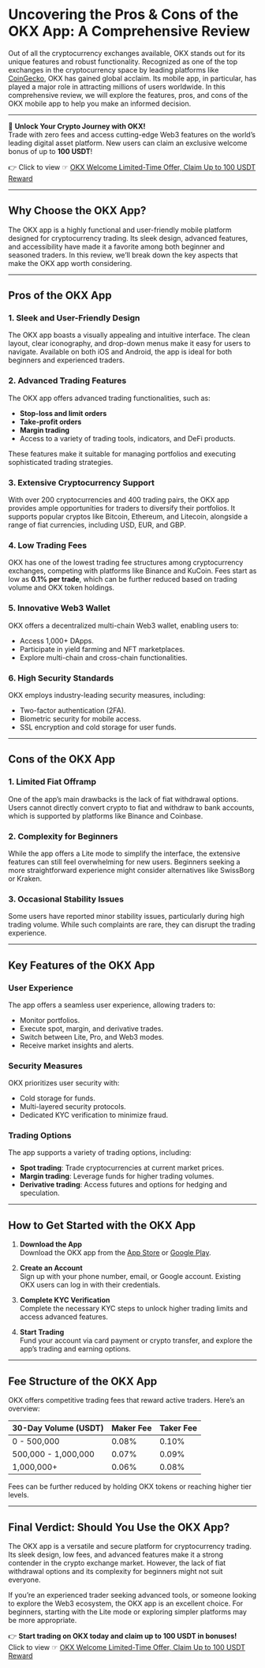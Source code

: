 # Uncovering the Pros & Cons of the OKX App: A Comprehensive Review

Out of all the cryptocurrency exchanges available, OKX stands out for its unique features and robust functionality. Recognized as one of the top exchanges in the cryptocurrency space by leading platforms like [CoinGecko](https://www.coingecko.com/en/exchanges), OKX has gained global acclaim. Its mobile app, in particular, has played a major role in attracting millions of users worldwide. In this comprehensive review, we will explore the features, pros, and cons of the OKX mobile app to help you make an informed decision.

---

🚀 **Unlock Your Crypto Journey with OKX!**  
Trade with zero fees and access cutting-edge Web3 features on the world’s leading digital asset platform. New users can claim an exclusive welcome bonus of up to **100 USDT**!  

👉 Click to view ☞ [OKX Welcome Limited-Time Offer, Claim Up to 100 USDT Reward](https://bit.ly/OKXe)  

---

## Why Choose the OKX App?

The OKX app is a highly functional and user-friendly mobile platform designed for cryptocurrency trading. Its sleek design, advanced features, and accessibility have made it a favorite among both beginner and seasoned traders. In this review, we’ll break down the key aspects that make the OKX app worth considering.

---

## Pros of the OKX App

### **1. Sleek and User-Friendly Design**
The OKX app boasts a visually appealing and intuitive interface. The clean layout, clear iconography, and drop-down menus make it easy for users to navigate. Available on both iOS and Android, the app is ideal for both beginners and experienced traders.

### **2. Advanced Trading Features**
The OKX app offers advanced trading functionalities, such as:
- **Stop-loss and limit orders**
- **Take-profit orders**
- **Margin trading**
- Access to a variety of trading tools, indicators, and DeFi products.

These features make it suitable for managing portfolios and executing sophisticated trading strategies.

### **3. Extensive Cryptocurrency Support**
With over 200 cryptocurrencies and 400 trading pairs, the OKX app provides ample opportunities for traders to diversify their portfolios. It supports popular cryptos like Bitcoin, Ethereum, and Litecoin, alongside a range of fiat currencies, including USD, EUR, and GBP.

### **4. Low Trading Fees**
OKX has one of the lowest trading fee structures among cryptocurrency exchanges, competing with platforms like Binance and KuCoin. Fees start as low as **0.1% per trade**, which can be further reduced based on trading volume and OKX token holdings.

### **5. Innovative Web3 Wallet**
OKX offers a decentralized multi-chain Web3 wallet, enabling users to:
- Access 1,000+ DApps.
- Participate in yield farming and NFT marketplaces.
- Explore multi-chain and cross-chain functionalities.

### **6. High Security Standards**
OKX employs industry-leading security measures, including:
- Two-factor authentication (2FA).
- Biometric security for mobile access.
- SSL encryption and cold storage for user funds.

---

## Cons of the OKX App

### **1. Limited Fiat Offramp**
One of the app’s main drawbacks is the lack of fiat withdrawal options. Users cannot directly convert crypto to fiat and withdraw to bank accounts, which is supported by platforms like Binance and Coinbase.

### **2. Complexity for Beginners**
While the app offers a Lite mode to simplify the interface, the extensive features can still feel overwhelming for new users. Beginners seeking a more straightforward experience might consider alternatives like SwissBorg or Kraken.

### **3. Occasional Stability Issues**
Some users have reported minor stability issues, particularly during high trading volume. While such complaints are rare, they can disrupt the trading experience.

---

## Key Features of the OKX App

### **User Experience**
The app offers a seamless user experience, allowing traders to:
- Monitor portfolios.
- Execute spot, margin, and derivative trades.
- Switch between Lite, Pro, and Web3 modes.
- Receive market insights and alerts.

### **Security Measures**
OKX prioritizes user security with:
- Cold storage for funds.
- Multi-layered security protocols.
- Dedicated KYC verification to minimize fraud.

### **Trading Options**
The app supports a variety of trading options, including:
- **Spot trading**: Trade cryptocurrencies at current market prices.
- **Margin trading**: Leverage funds for higher trading volumes.
- **Derivative trading**: Access futures and options for hedging and speculation.

---

## How to Get Started with the OKX App

1. **Download the App**  
   Download the OKX app from the [App Store](https://apps.apple.com) or [Google Play](https://play.google.com).

2. **Create an Account**  
   Sign up with your phone number, email, or Google account. Existing OKX users can log in with their credentials.

3. **Complete KYC Verification**  
   Complete the necessary KYC steps to unlock higher trading limits and access advanced features.

4. **Start Trading**  
   Fund your account via card payment or crypto transfer, and explore the app’s trading and earning options.

---

## Fee Structure of the OKX App

OKX offers competitive trading fees that reward active traders. Here’s an overview:

| **30-Day Volume (USDT)** | **Maker Fee** | **Taker Fee** |
|--------------------------|---------------|---------------|
| 0 - 500,000              | 0.08%         | 0.10%         |
| 500,000 - 1,000,000      | 0.07%         | 0.09%         |
| 1,000,000+               | 0.06%         | 0.08%         |

Fees can be further reduced by holding OKX tokens or reaching higher tier levels.

---

## Final Verdict: Should You Use the OKX App?

The OKX app is a versatile and secure platform for cryptocurrency trading. Its sleek design, low fees, and advanced features make it a strong contender in the crypto exchange market. However, the lack of fiat withdrawal options and its complexity for beginners might not suit everyone.

If you’re an experienced trader seeking advanced tools, or someone looking to explore the Web3 ecosystem, the OKX app is an excellent choice. For beginners, starting with the Lite mode or exploring simpler platforms may be more appropriate.

👉 **Start trading on OKX today and claim up to 100 USDT in bonuses!**  
Click to view ☞ [OKX Welcome Limited-Time Offer, Claim Up to 100 USDT Reward](https://bit.ly/OKXe)
